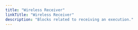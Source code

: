 ```yaml
---
title: "Wireless Receiver"
linkTitle: "Wireless Receiver"
description: "Blocks related to receiving an execution."
---
```

